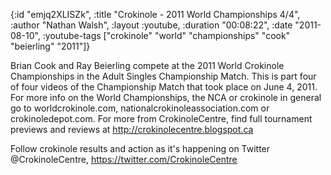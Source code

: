 {:id "emjq2XLISZk",
 :title "Crokinole - 2011 World Championships 4/4",
 :author "Nathan Walsh",
 :layout :youtube,
 :duration "00:08:22",
 :date "2011-08-10",
 :youtube-tags
 ["crokinole" "world" "championships" "cook" "beierling" "2011"]}


Brian Cook and Ray Beierling compete at the 2011 World Crokinole Championships in the Adult Singles Championship Match. This is part four of four videos of the Championship Match that took place on June 4, 2011. For more info on the World Championships, the NCA or crokinole in general go to worldcrokinole.com, nationalcrokinoleassociation.com or crokinoledepot.com. For more from CrokinoleCentre, find full tournament previews and reviews at http://crokinolecentre.blogspot.ca

Follow crokinole results and action as it's happening on Twitter @CrokinoleCentre, https://twitter.com/CrokinoleCentre
